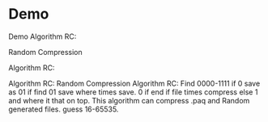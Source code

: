 # Demo
Demo
Algorithm RC:

Random Compression

Algorithm RC:

Algorithm RC: Random Compression Algorithm RC: Find 0000-1111 if 0 save as 01 if find 01 save where times save. 0 if end if file times compress else 1 and where it that on top. This algorithm can compress .paq and Random generated files. guess 16-65535.
